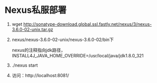 # Nexus私服部署

1. wget http://sonatype-download.global.ssl.fastly.net/nexus/3/nexus-3.6.0-02-unix.tar.gz

2. nexus/nexus-3.6.0-02-unix/nexus-3.6.0-02/bin下

   nexus的注释指向jdk路径，INSTALL4J_JAVA_HOME_OVERRIDE=/usr/local/java/jdk1.8.0_321

3. ./nexus start

4. 访问：http://localhost:8081/

